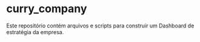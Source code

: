 # curry_company
Este repositório contém arquivos e scripts para construir um Dashboard de estratégia da empresa.

